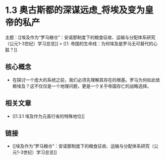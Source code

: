# 1.3 奥古斯都的深谋远虑_将埃及变为皇帝的私产

主题：[[埃及作为“罗马粮仓”：安诺那制度下的粮食征收、运输与分配体系研究（公元1-3世纪）学习总览]] > [[1. 帝国的生命线：为何埃及是罗马无可替代的心脏？]]

## 核心概念

- 在探讨一个庞大的系统之前，我们必须先理解其存在的根基。罗马为何如此依赖埃及？这不仅仅是一个地理问题，更是一个关乎帝国存亡的战略选择。

## 相关文章

- [[1.3.1 埃及作为元首行省的特殊地位]]

## 链接

- [[埃及作为“罗马粮仓”：安诺那制度下的粮食征收、运输与分配体系研究（公元1-3世纪）学习总览]]
